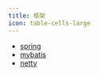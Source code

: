 ```yaml
---
title: 框架
icon: table-cells-large
---
```


- [spring](./spring/README.md)
- [mybatis](./mybatis/README.md)
- [netty](./netty/README.md)
